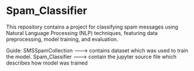 # Spam_Classifier
This repository contains a project for classifying spam messages using Natural Language Processing (NLP) techniques, featuring data preprocessing, model training, and evaluation.

Guide: 
  SMSSpamCollection ---> contains dataset which was used to train the model.
  Spam_Classifier ---> contain the jupyter source file which describes how model was trained
  
